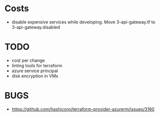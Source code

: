 
# Costs

* disable expensive services while developing. Move 3-api-gateway.tf to 3-api-gateway.disabled

TODO
====
* cost per change
* linting tools for terraform
* azure service principal
* disk encryption in VMs

# BUGS
* https://github.com/hashicorp/terraform-provider-azurerm/issues/3160
